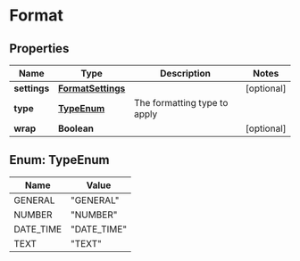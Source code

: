 # Format

## Properties
Name | Type | Description | Notes
------------ | ------------- | ------------- | -------------
**settings** | [**FormatSettings**](FormatSettings.md) |  |  [optional]
**type** | [**TypeEnum**](#TypeEnum) | The formatting type to apply | 
**wrap** | **Boolean** |  |  [optional]

<a name="TypeEnum"></a>
## Enum: TypeEnum
Name | Value
---- | -----
GENERAL | &quot;GENERAL&quot;
NUMBER | &quot;NUMBER&quot;
DATE_TIME | &quot;DATE_TIME&quot;
TEXT | &quot;TEXT&quot;
